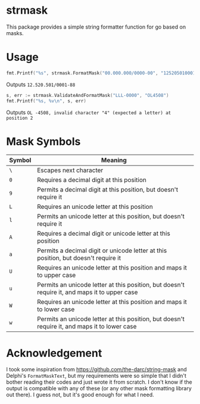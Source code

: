 # strmask
This package provides a simple string formatter function for go based on masks.

# Usage
```go
fmt.Printf("%s", strmask.FormatMask("00.000.000/0000-00", "12520501000188"))
```
Outputs `12.520.501/0001-88`

```go
s, err := strmask.ValidateAndFormatMask("LLL-0000", "OL4508")
fmt.Printf("%s, %v\n", s, err)
```
Outputs `OL -4508, invalid character "4" (expected a letter) at position 2`

# Mask Symbols
Symbol | Meaning
--- | ---
`\` | Escapes next character
`0` | Requires a decimal digit at this position
`9` | Permits a decimal digit at this position, but doesn't require it
`L` | Requires an unicode letter at this position
`l` | Permits an unicode letter at this position, but doesn't require it
`A` | Requires a decimal digit or unicode letter at this position
`a` | Permits a decimal digit or unicode letter at this position, but doesn't require it
`U` | Requires an unicode letter at this position and maps it to upper case
`u` | Permits an unicode letter at this position, but doesn't require it, and maps it to upper case
`W` | Requires an unicode letter at this position and maps it to lower case
`w` | Permits an unicode letter at this position, but doesn't require it, and maps it to lower case

# Acknowledgement
I took some inspiration from https://github.com/the-darc/string-mask and Delphi's `FormatMaskText`, but my requirements were so simple that I didn't bother reading their codes and just wrote it from scratch. I don't know if the output is compatible with any of these (or any other mask formatting library out there). I guess not, but it's good enough for what I need.
